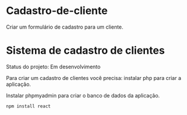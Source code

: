 # Cadastro-de-cliente
Criar um formulário de cadastro para um cliente.

<h1> Sistema de cadastro de clientes</h1>

Status do projeto: Em desenvolvimento

Para criar um cadastro de clientes você
precisa: instalar php para criar a aplicação.

Instalar phpmyadmin para criar o banco de
dados da aplicação.

```
npm install react
```
